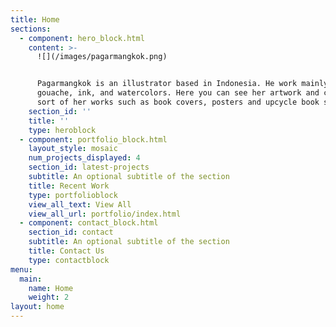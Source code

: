 ```yaml
---
title: Home
sections:
  - component: hero_block.html
    content: >-
      ![](/images/pagarmangkok.png)


      Pagarmangkok is an illustrator based in Indonesia. He work mainly with
      gouache, ink, and watercolors. Here you can see her artwork and can buy
      sort of her works such as book covers, posters and upcycle book sewing.
    section_id: ''
    title: ''
    type: heroblock
  - component: portfolio_block.html
    layout_style: mosaic
    num_projects_displayed: 4
    section_id: latest-projects
    subtitle: An optional subtitle of the section
    title: Recent Work
    type: portfolioblock
    view_all_text: View All
    view_all_url: portfolio/index.html
  - component: contact_block.html
    section_id: contact
    subtitle: An optional subtitle of the section
    title: Contact Us
    type: contactblock
menu:
  main:
    name: Home
    weight: 2
layout: home
---
```


